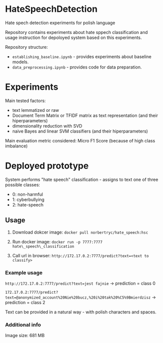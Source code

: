 # HateSpeechDetection
Hate spech detection experiments for polish language

Repository contains experiments about hate sppech classification and usage instruction for depoloyed system based on this experiments.

Repository structure:
- `establishing_baseline.ipynb` - provides experiments about baseline models.
- `data_preprocessing.ipynb` - provides code for data preparation. 


# Experiments

 Main tested factors:
  - text lemmatized or raw
  - Document Term Matrix or TFIDF matrix as text representation (and their hiperparameters)
  - dimensionality reduction with SVD
  - naive Bayes and linear SVM classifiers (and their hiperparameters)
  
 Main evaluation metric considered: Micro F1 Score (because of high class imbalance)

# Deployed prototype

System performs "hate speech" classification - assigns to text one of three possible classes:
 - 0: non-harmful
 - 1: cyberbullying
 - 2: hate-speech
 
## Usage
1. Download dokcer image: `docker pull norbertryc/hate_speech:hsc`

2. Run docker image: `docker run -p 7777:7777 hate\_speech\_classification`

3. Call url in browser: `http://172.17.0.2:7777/predict?text=<text to classify>`

### Example usage

`http://172.17.0.2:7777/predict?text=jest fajnie` -> prediction = class 0

`172.17.0.2:7777/predict?text=@anonymized_account%20Nie%20bucz,%20i%20tak%20%C5%9Bmierdzisz` -> prediction = class 2

Text can be provided in a natural way - with polish characters and spaces.

### Additional info
Image size: 681 MB

